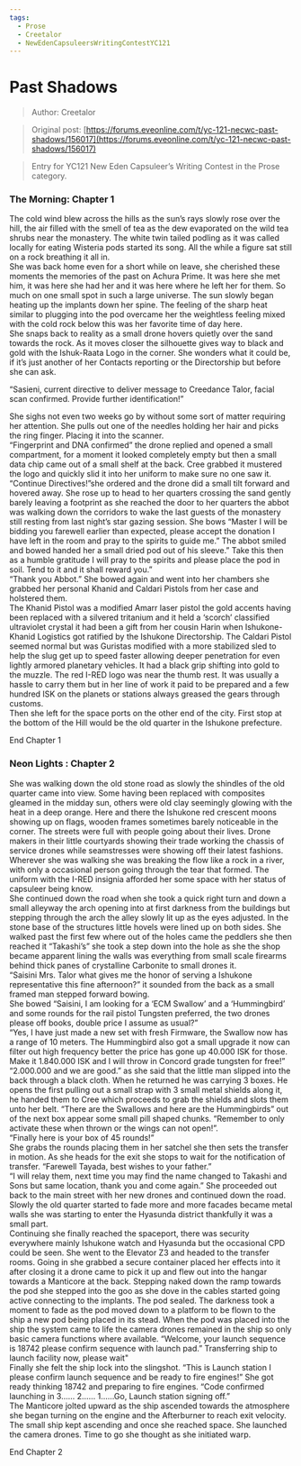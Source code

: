 ```yaml
---
tags:
  - Prose
  - Creetalor
  - NewEdenCapsuleersWritingContestYC121
---
```


# Past Shadows

> Author: Creetalor

> Original post: [https://forums.eveonline.com/t/yc-121-necwc-past-shadows/156017](https://forums.eveonline.com/t/yc-121-necwc-past-shadows/156017)

> Entry for YC121 New Eden Capsuleer’s Writing Contest in the Prose category.

### The Morning: Chapter 1

The cold wind blew across the hills as the sun’s rays slowly rose over the hill, the air filled with the smell of tea as the dew evaporated on the wild tea shrubs near the monastery. The white twin tailed podling as it was called locally for eating Wisteria pods started its song. All the while a figure sat still on a rock breathing it all in.<br>
She was back home even for a short while on leave, she cherished these moments the memories of the past on Achura Prime. It was here she met him, it was here she had her and it was here where he left her for them. So much on one small spot in such a large universe.
The sun slowly began heating up the implants down her spine. The feeling of the sharp heat similar to plugging into the pod overcame her the weightless feeling mixed with the cold rock below this was her favorite time of day here.<br>
She snaps back to reality as a small drone hovers quietly over the sand towards the rock. As it moves closer the silhouette gives way to black and gold with the Ishuk-Raata Logo in the corner. She wonders what it could be, if it’s just another of her Contacts reporting or the Directorship but before she can ask.

“Sasieni, current directive to deliver message to Creedance Talor, facial scan confirmed. Provide further identification!”

She sighs not even two weeks go by without some sort of matter requiring her attention. She pulls out one of the needles holding her hair and picks the ring finger. Placing it into the scanner.<br>
“Fingerprint and DNA confirmed” the drone replied and opened a small compartment, for a moment it looked completely empty but then a small data chip came out of a small shelf at the back. Cree grabbed it mustered the logo and quickly slid it into her uniform to make sure no one saw it. “Continue Directives!”she ordered and the drone did a small tilt forward and hovered away. She rose up to head to her quarters crossing the sand gently barely leaving a footprint as she reached the door to her quarters the abbot was walking down the corridors to wake the last guests of the monastery still resting from last night’s star gazing session. She bows “Master I will be bidding you farewell earlier than expected, please accept the donation I have left in the room and pray to the spirits to guide me.” The abbot smiled and bowed handed her a small dried pod out of his sleeve.” Take this then as a humble gratitude I will pray to the spirits and please place the pod in soil. Tend to it and it shall reward you.”<br>
“Thank you Abbot.” She bowed again and went into her chambers she grabbed her personal Khanid and Caldari Pistols from her case and holstered them.<br>
The Khanid Pistol was a modified Amarr laser pistol the gold accents having been replaced with a silvered tritanium and it held a ‘scorch’ classified ultraviolet crystal it had been a gift from her cousin Harin when Ishukone-Khanid Logistics got ratified by the Ishukone Directorship. The Caldari Pistol seemed normal but was Guristas modified with a more stabilized sled to help the slug get up to speed faster allowing deeper penetration for even lightly armored planetary vehicles. It had a black grip shifting into gold to the muzzle. The red I-RED logo was near the thumb rest. It was usually a hassle to carry them but in her line of work it paid to be prepared and a few hundred ISK on the planets or stations always greased the gears through customs.<br>
Then she left for the space ports on the other end of the city. First stop at the bottom of the Hill would be the old quarter in the Ishukone prefecture.

End Chapter 1

### Neon Lights : Chapter 2

She was walking down the old stone road as slowly the shindles of the old quarter came into view. Some having been replaced with composites gleamed in the midday sun, others were old clay seemingly glowing with the heat in a deep orange. Here and there the Ishukone red crescent moons showing up on flags, wooden frames sometimes barely noticeable in the corner. The streets were full with people going about their lives. Drone makers in their little courtyards showing their trade working the chassis of service drones while seamstresses were showing off their latest fashions. Wherever she was walking she was breaking the flow like a rock in a river, with only a occasional person going through the tear that formed. The uniform with the I-RED insignia afforded her some space with her status of capsuleer being know.<br>
She continued down the road when she took a quick right turn and down a small alleyway the arch opening into at first darkness from the buildings but stepping through the arch the alley slowly lit up as the eyes adjusted. In the stone base of the structures little hovels were lined up on both sides. She walked past the first few where out of the holes came the peddlers she then reached it “Takashi’s” she took a step down into the hole as she the shop became apparent lining the walls was everything from small scale firearms behind thick panes of crystalline Carbonite to small drones it.<br>
“Saisini Mrs. Talor what gives me the honor of serving a Ishukone representative this fine afternoon?” it sounded from the back as a small framed man stepped forward bowing.<br>
She bowed “Saisini, I am looking for a ‘ECM Swallow’ and a ‘Hummingbird’ and some rounds for the rail pistol Tungsten preferred, the two drones please off books, double price I assume as usual?”<br>
“Yes, I have just made a new set with fresh Firmware, the Swallow now has a range of 10 meters. The Hummingbird also got a small upgrade it now can filter out high frequency better the price has gone up 40.000 ISK for those. Make it 1.840.000 ISK and I will throw in Concord grade tungsten for free!”<br>
“2.000.000 and we are good.” as she said that the little man slipped into the back through a black cloth. When he returned he was carrying 3 boxes. He opens the first pulling out a small strap with 3 small metal shields along it, he handed them to Cree which proceeds to grab the shields and slots them unto her belt. “There are the Swallows and here are the Hummingbirds” out of the next box appear some small pill shaped chunks. “Remember to only activate these when thrown or the wings can not open!”.<br>
“Finally here is your box of 45 rounds!”<br>
She grabs the rounds placing them in her satchel she then sets the transfer in motion. As she heads for the exit she stops to wait for the notification of transfer. “Farewell Tayada, best wishes to your father.”<br>
“I will relay them, next time you may find the name changed to Takashi and Sons but same location, thank you and come again.”
She proceeded out back to the main street with her new drones and continued down the road.<br>
Slowly the old quarter started to fade more and more facades became metal walls she was starting to enter the Hyasunda district thankfully it was a small part.<br>
Continuing she finally reached the spaceport, there was security everywhere mainly Ishukone watch and Hyasunda but the occasional CPD could be seen. She went to the Elevator Z3 and headed to the transfer rooms. Going in she grabbed a secure container placed her effects into it after closing it a drone came to pick it up and flew out into the hangar towards a Manticore at the back. Stepping naked down the ramp towards the pod she stepped into the goo as she dove in the cables started going active connecting to the implants. The pod sealed. The darkness took a moment to fade as the pod moved down to a platform to be flown to the ship a new pod being placed in its stead. When the pod was placed into the ship the system came to life the camera drones remained in the ship so only basic camera functions where available. “Welcome, your launch sequence is 18742 please confirm sequence with launch pad.” Transferring ship to launch facility now, please wait"<br>
Finally she felt the ship lock into the slingshot. “This is Launch station I please confirm launch sequence and be ready to fire engines!” She got ready thinking 18742 and preparing to fire engines. “Code confirmed launching in 3…… 2…… 1……Go, Launch station signing off.”<br>
The Manticore jolted upward as the ship ascended towards the atmosphere she began turning on the engine and the Afterburner to reach exit velocity. The small ship kept ascending and once she reached space. She launched the camera drones. Time to go she thought as she initiated warp.

End Chapter 2